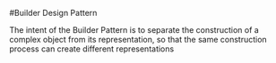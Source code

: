#Builder Design Pattern

The intent of the Builder Pattern is to separate the construction of a complex object from its representation,
so that the same construction process can create different representations
